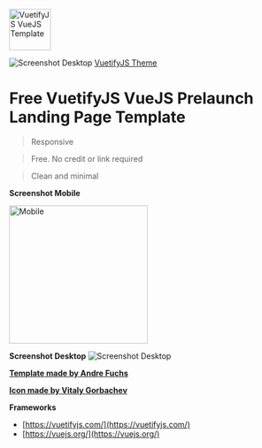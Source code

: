 

<a href="https://andrefuchs.github.io/download/vue/free-vuetify-prelaunch-landing-page-template.html"><img src="https://andrefuchs.github.io/download/vue/rocket.svg" height="75" title="Free VuetifyJS VueJS Prelaunch Landing Page Template" alt="VuetifyJS VueJS Template"></a>

![Screenshot Desktop](https://andrefuchs.github.io/download/vue/desktop-free-vuetify-prelaunch-landing-page-template.png)
[VuetifyJS Theme](https://andrefuchs.github.io/download/vue/free-vuetify-prelaunch-landing-page-template.html)

# Free VuetifyJS VueJS Prelaunch Landing Page Template

> Responsive

> Free. No credit or link required

> Clean and minimal

**Screenshot Mobile**

<img src="https://andrefuchs.github.io/download/vue/mobile-free-vuetify-prelaunch-landing-page-template.png" alt="Mobile" width="250"/>

**Screenshot Desktop**
![Screenshot Desktop](https://andrefuchs.github.io/download/vue/desktop-free-vuetify-prelaunch-landing-page-template.png)



[**Template made by Andre Fuchs**](https://andrefuchs.github.io/)

[**Icon made by Vitaly Gorbachev**](https://www.flaticon.com/authors/vitaly-gorbachev)

**Frameworks**
 - [https://vuetifyjs.com/](https://vuetifyjs.com/)
 - [https://vuejs.org/](https://vuejs.org/)
